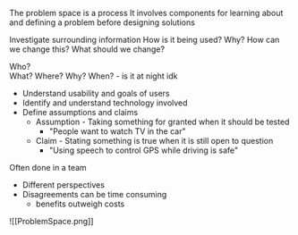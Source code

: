 The problem space is a process
It involves components for learning about and defining a problem before designing solutions

Investigate surrounding information
How is it being used? Why? How can we change this? What should we change?

Who?  
What?
Where?
Why? 
When? - is it at night idk

- Understand usability and goals of users
- Identify and understand technology involved
- Define assumptions and claims
	- Assumption - Taking something for granted when it should be tested
		- "People want to watch TV in the car"
	- Claim - Stating something is true when it is still open to question
		- "Using speech to control GPS while driving is safe"

Often done in a team
- Different perspectives
- Disagreements can be time consuming
	- benefits outweigh costs

 
![[ProblemSpace.png]]